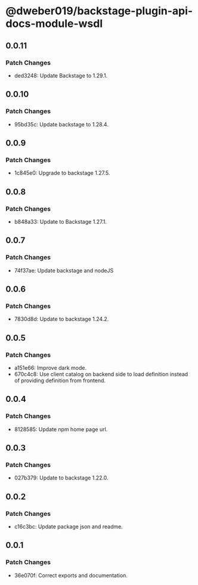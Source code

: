 # @dweber019/backstage-plugin-api-docs-module-wsdl

## 0.0.11

### Patch Changes

- ded3248: Update Backstage to 1.29.1.

## 0.0.10

### Patch Changes

- 95bd35c: Update backstage to 1.28.4.

## 0.0.9

### Patch Changes

- 1c845e0: Upgrade to backstage 1.27.5.

## 0.0.8

### Patch Changes

- b848a33: Update to Backstage 1.27.1.

## 0.0.7

### Patch Changes

- 74f37ae: Update backstage and nodeJS

## 0.0.6

### Patch Changes

- 7830d8d: Update to backstage 1.24.2.

## 0.0.5

### Patch Changes

- a151e66: Improve dark mode.
- 670c4c8: Use client catalog on backend side to load definition instead of providing definition from frontend.

## 0.0.4

### Patch Changes

- 8128585: Update npm home page url.

## 0.0.3

### Patch Changes

- 027b379: Update to backstage 1.22.0.

## 0.0.2

### Patch Changes

- c16c3bc: Update package json and readme.

## 0.0.1

### Patch Changes

- 36e070f: Correct exports and documentation.

